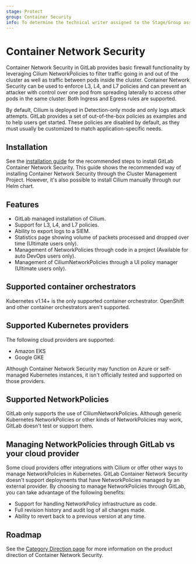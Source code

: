 ```yaml
---
stage: Protect
group: Container Security
info: To determine the technical writer assigned to the Stage/Group associated with this page, see https://about.gitlab.com/handbook/engineering/ux/technical-writing/#designated-technical-writers
---
```


# Container Network Security

Container Network Security in GitLab provides basic firewall functionality by leveraging Cilium
NetworkPolicies to filter traffic going in and out of the cluster as well as traffic between pods
inside the cluster. Container Network Security can be used to enforce L3, L4, and L7 policies and
can prevent an attacker with control over one pod from spreading laterally to access other pods in
the same cluster. Both Ingress and Egress rules are supported.

By default, Cilium is deployed in Detection-only mode and only logs attack attempts. GitLab provides
a set of out-of-the-box policies as examples and to help users get started. These policies are
disabled by default, as they must usually be customized to match application-specific needs.

## Installation

See the [installation guide](quick_start_guide.md) for the recommended steps to install GitLab
Container Network Security. This guide shows the recommended way of installing Container Network
Security through the Cluster Management Project. However, it's also possible to install Cilium
manually through our Helm chart.

## Features

- GitLab managed installation of Cilium.
- Support for L3, L4, and L7 policies.
- Ability to export logs to a SIEM.
- Statistics page showing volume of packets processed and dropped over time (Ultimate users only).
- Management of NetworkPolicies through code in a project (Available for auto DevOps users only).
- Management of CiliumNetworkPolicies through a UI policy manager (Ultimate users only).

## Supported container orchestrators

Kubernetes v1.14+ is the only supported container orchestrator. OpenShift and other container
orchestrators aren't supported.

## Supported Kubernetes providers

The following cloud providers are supported:

- Amazon EKS
- Google GKE

Although Container Network Security may function on Azure or self-managed Kubernetes instances, it
isn't officially tested and supported on those providers.

## Supported NetworkPolicies

GitLab only supports the use of CiliumNetworkPolicies. Although generic Kubernetes NetworkPolicies
or other kinds of NetworkPolicies may work, GitLab doesn't test or support them.

## Managing NetworkPolicies through GitLab vs your cloud provider

Some cloud providers offer integrations with Cilium or offer other ways to manage NetworkPolicies in
Kubernetes. GitLab Container Network Security doesn't support deployments that have NetworkPolicies
managed by an external provider. By choosing to manage NetworkPolicies through GitLab, you can take
advantage of the following benefits:

- Support for handling NetworkPolicy infrastructure as code.
- Full revision history and audit log of all changes made.
- Ability to revert back to a previous version at any time.

## Roadmap

See the [Category Direction page](https://about.gitlab.com/direction/protect/container_network_security/)
for more information on the product direction of Container Network Security.
